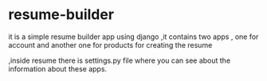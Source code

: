 # resume-builder

it is a simple resume builder app using django ,it contains two apps , one for account and another one for products for creating the resume

,inside resume there is settings.py file where you can see about the information about these apps.
